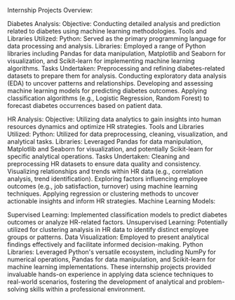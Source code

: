 Internship Projects Overview:

Diabetes Analysis:
Objective: Conducting detailed analysis and prediction related to diabetes using machine learning methodologies.
Tools and Libraries Utilized:
Python: Served as the primary programming language for data processing and analysis.
Libraries: Employed a range of Python libraries including Pandas for data manipulation, Matplotlib and Seaborn for visualization, and Scikit-learn for implementing machine learning algorithms.
Tasks Undertaken:
Preprocessing and refining diabetes-related datasets to prepare them for analysis.
Conducting exploratory data analysis (EDA) to uncover patterns and relationships.
Developing and assessing machine learning models for predicting diabetes outcomes.
Applying classification algorithms (e.g., Logistic Regression, Random Forest) to forecast diabetes occurrences based on patient data.

HR Analysis:
Objective: Utilizing data analytics to gain insights into human resources dynamics and optimize HR strategies.
Tools and Libraries Utilized:
Python: Utilized for data preprocessing, cleaning, visualization, and analytical tasks.
Libraries: Leveraged Pandas for data manipulation, Matplotlib and Seaborn for visualization, and potentially Scikit-learn for specific analytical operations.
Tasks Undertaken:
Cleaning and preprocessing HR datasets to ensure data quality and consistency.
Visualizing relationships and trends within HR data (e.g., correlation analysis, trend identification).
Exploring factors influencing employee outcomes (e.g., job satisfaction, turnover) using machine learning techniques.
Applying regression or clustering methods to uncover actionable insights and inform HR strategies.
Machine Learning Models:

Supervised Learning: Implemented classification models to predict diabetes outcomes or analyze HR-related factors.
Unsupervised Learning: Potentially utilized for clustering analysis in HR data to identify distinct employee groups or patterns.
Data Visualization: Employed to present analytical findings effectively and facilitate informed decision-making.
Python Libraries: Leveraged Python's versatile ecosystem, including NumPy for numerical operations, Pandas for data manipulation, and Scikit-learn for machine learning implementations.
These internship projects provided invaluable hands-on experience in applying data science techniques to real-world scenarios, fostering the development of analytical and problem-solving skills within a professional environment.
